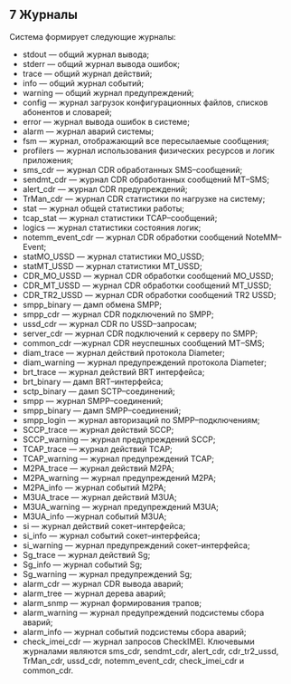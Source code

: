 ## 7 Журналы
Система формирует следующие журналы:
- stdout — общий журнал вывода;
- stderr — общий журнал вывода ошибок;
- trace — общий журнал действий;
- info — общий журнал событий;
- warning — общий журнал предупреждений;
- config — журнал загрузок конфигурационных файлов, списков абонентов и словарей;
- error — журнал вывода ошибок в системе;
- alarm — журнал аварий системы;
- fsm — журнал, отображающий все пересылаемые сообщения;
- profilers — журнал использования физических ресурсов и логик приложения;
- sms_cdr — журнал CDR обработанных SMS–сообщений;
- sendmt_cdr — журнал CDR обработанных сообщений MT–SMS;
- alert_cdr — журнал CDR предупреждений;
- TrMan_cdr — журнал CDR статистики по нагрузке на систему;
- stat — журнал общей статистики работы;
- tcap_stat — журнал статистики TCAP–сообщений;
- logics — журнал статистики состояния логик;
- notemm_event_cdr — журнал CDR обработки сообщений NoteMM–Event;
- statMO_USSD — журнал статистики MO_USSD;
- statMT_USSD — журнал статистики MT_USSD;
- CDR_MO_USSD — журнал CDR обработки сообщений MO_USSD;
- CDR_MT_USSD — журнал CDR обработки сообщений MT_USSD;
- CDR_TR2_USSD — журнал CDR обработки сообщений TR2 USSD;
- smpp_binary — дамп обмена SMPP;
- smpp_cdr — журнал CDR подключений по SMPP;
- ussd_cdr — журнал CDR по USSD–запросам;
- server_cdr — журнал CDR подключений к серверу по SMPP;
- common_cdr —журнал CDR неуспешных сообщений MT–SMS;
- diam_trace — журнал действий протокола Diameter;
- diam_warning — журнал предупреждений протокола Diameter;
- brt_trace — журнал действий BRT интерфейса;
- brt_binary — дамп BRT–интерфейса;
- sctp_binary — дамп SCTP–соединений;
- smpp — журнал SMPP–соединений;
- smpp_binary — дамп SMPP–соединений;
- smpp_login — журнал авторизаций по SMPP–подключениям;
- SCCP_trace — журнал действий SCCP;
- SCCP_warning — журнал предупреждений SCCP;
- TCAP_trace — журнал действий TCAP;
- TCAP_warning — журнал предупреждений TCAP;
- M2PA_trace — журнал действий M2PA;
- M2PA_warning — журнал предупреждений M2PA;
- M2PA_info — журнал событий M2PA;
- M3UA_trace — журнал действий M3UA;
- M3UA_warning — журнал предупреждений M3UA;
- M3UA_info —журнал событий M3UA;
- si — журнал действий сокет–интерфейса;
- si_info — журнал событий сокет–интерфейса;
- si_warning — журнал предупреждений сокет–интерфейса;
- Sg_trace — журнал действий Sg;
- Sg_info — журнал событий Sg;
- Sg_warning — журнал предупреждений Sg;
- alarm_cdr — журнал CDR вывода аварий;
- alarm_tree — журнал дерева аварий;
- alarm_snmp — журнал формирования трапов;
- alarm_warning — журнал предупреждений подсистемы сбора аварий;
- alarm_info — журнал событий подсистемы сбора аварий;
- check_imei_cdr — журнал запросов CheckIMEI.
Ключевыми журналами являются sms_cdr, sendmt_cdr, alert_cdr, cdr_tr2_ussd, TrMan_cdr, ussd_cdr, notemm_event_cdr, check_imei_cdr и common_cdr.
